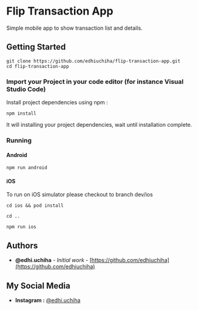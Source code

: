# Flip Transaction App
Simple mobile app to show transaction list and details.

## Getting Started

```
git clone https://github.com/edhiuchiha/flip-transaction-app.git
cd flip-transaction-app
```

### Import your Project in your code editor (for instance Visual Studio Code)

Install project dependencies using npm : 
```
npm install
```
It will installing your project dependencies, wait until installation complete.

### Running

#### Android

```
npm run android
```

#### iOS

To run on iOS simulator please checkout to branch dev/ios

```
cd ios && pod install

cd ..

npm run ios
```
## Authors

* **@edhi.uchiha** - *Initial work* - [https://github.com/edhiuchiha](https://github.com/edhiuchiha)

## My Social Media
* **Instagram :** [@edhi.uchiha](https://www.instagram.com/edhi.uchiha)
<!-- See also the list of [contributors](https://github.com/your/project/contributors) who participated in this project.

## License

This project is licensed under the MIT License - see the [LICENSE.md](LICENSE.md) file for details

## Acknowledgments

* Hat tip to anyone whose code was used
* Inspiration
* etc -->

